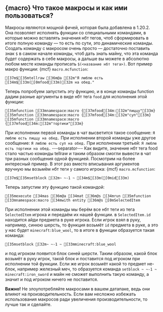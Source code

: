 ## {macro} Что такое макросы и как ими пользоваться?
Макросы являются мощной фичей, которая была добавлена в 1.20.2. Она позволяет исполнять функции со специальными командами, в которые можно вставлять значения нбт тегов, чтоб сформировать в итоге полную команду — то есть по сути, это динамические команды. Создать команду с макросом очень просто — достаточно поставить знак `$` в самом начале команды, чтоб дать знать майну, что эта команда будет содержать в себе макросы, а дальше вы можете в абсолютно любом месте команды прописать `$(<название нбт тега>)`. Вот пример макро функции:
{mcf} `macro.mcfunction`:
```ansi
[37m$[35mtellraw [36m@a [32m"Я люблю есть [34m$[33m([0mfood[33m)[32m на обед."
```
Теперь попробуем запустить эту функцию, и в конце команды function дадим разные аргументы в виде нбт тега `food` для исполнения этой функции:
```ansi
[35mfunction [33mnamespace:macro {[37mfood[34m:[32m"пиццу"[33m}
[35mfunction [33mnamespace:macro {[37mfood[34m:[32m"суп"[33m}
[35mfunction [33mnamespace:macro {[37mfood[34m:[32m"тортики"[33m}
```
При исполнении первой команды в чат высветится такое сообщение:
`Я люблю есть пиццу на обед.`
При исполнении второй команды уже другое сообщение:
`Я люблю есть суп на обед.`
При исполнении третьей:
`Я люблю есть тортики на обед.`
---separator---
Как видите, значение нбт тега food стало частью команды tellraw и таким образом смогли вывести в чат три разных сообщения одной функцией. Посмотрим на более интересный пример. В этот раз вместо вписывания аргументов вручную мы возьмём нбт теги у самого игрока:
{mcf} `macro.mcfunction`:
```ansi
[37m$[35msetblock [32m~ ~-1 ~ [34m$[33m([0mid[33m)
```
Теперь запустим эту функцию такой командой:
```ansi
[35mexecute [34mas [36m@a [34mat [36m@s [34mrun [35mfunction [33mnamespace:macro [34mwith entity [36m@s [0mSelectedItem
```
При исполнении этой команды мы берём все нбт теги из тега `SelectedItem` игрока и передаём их нашей функции. в `SelectedItem.id` находится айди предмета в руке игрока. Если игрок взял в руку, например, синюю шерсть, то функция возьмёт `id` предмета в руке, а это у нас будет `minecraft:blue_wool`, то в итоге в функции образуется такая команда:
```ansi
[35msetblock [32m~ ~-1 ~ [33mminecraft:blue_wool
```
и под игроком появится блок синей шерсти. Таким образом, какой блок возьмёт в руку игрок, такой блок и поставится под игроком при исполнении той функции. Если же игрок возьмёт какой то предмет не-блок, например железный меч, то образуется команда `setblock ~ ~-1 ~ minecraft:iron_sword` и майн не сможет выполнить такую команду, а значит и под игроком ничего не поставится.

**Важно!** Не злоупотребляйте макросами в вашем датапаке, ведь они влияют на производительность. Если вам несложно избежать использования макросов ради увеличения производительности, то лучше так и сделайте.